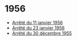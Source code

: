 # 1956

- [Arrêté du 11 janvier 1956](arrete-du-11-janvier-1956)
- [Arrêté du 23 janvier 1956](arrete-du-23-janvier-1956)
- [Arrêté du 30 décembre 1955](arrete-du-30-decembre-1955)
